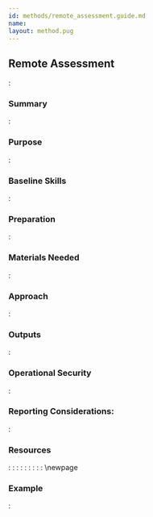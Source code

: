 ```yaml
---
id: methods/remote_assessment.guide.md
name: 
layout: method.pug
---
```

## Remote Assessment

:[](../methods/remote_assessment/quote.md)
### Summary

:[](../methods/remote_assessment/summary.md)
### Purpose

:[](../methods/remote_assessment/purpose.md)
### Baseline Skills

:[](../methods/remote_assessment/baseline_skills.md)
### Preparation

:[](../methods/remote_assessment/preparation.md)
### Materials Needed

:[](../methods/remote_assessment/materials_needed.md)
### Approach

:[](../methods/remote_assessment/approach.md)
### Outputs

:[](../methods/remote_assessment/output.md)
### Operational Security

:[](../methods/remote_assessment/operational_security.md)
### Reporting Considerations:

:[](../methods/remote_assessment/reporting.md)
### Resources

:[](../references/remote_assessment.overview.md)
:[](../references/open_source_intel.md)
:[](../references/advanced_searching.md)
:[](../references/org_info_gathering.md)
:[](../references/pastebin_searching.md)
:[](../references/recon-ng.md)
:[](../references/nmap_scanning.md)
:[](../references/web_vuln_scanning.md)
:[](../references/service_vuln_scanning.md)
\newpage

### Example

:[](../methods/remote_assessment/examples/recon-ng.md)
